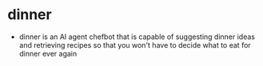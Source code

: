 # dinner
- dinner is an AI agent chefbot that is capable of suggesting dinner ideas and retrieving recipes so that you won't have to decide what to eat for dinner ever again 
